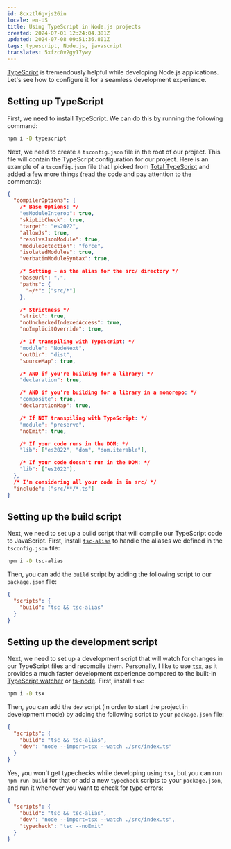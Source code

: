 ```yaml
---
id: 8cxztl6gvjs26in
locale: en-US
title: Using TypeScript in Node.js projects
created: 2024-07-01 12:24:04.381Z
updated: 2024-07-08 09:51:36.801Z
tags: typescript, Node.js, javascript
translates: 5xfzc0v2gy17ywy
---
```

[TypeScript](https://www.typescriptlang.org/) is tremendously helpful while developing Node.js applications. Let's see how to configure it for a seamless development experience.

## Setting up TypeScript

First, we need to install TypeScript. We can do this by running the following command:

```bash
npm i -D typescript
```

Next, we need to create a `tsconfig.json` file in the root of our project. This file will contain the TypeScript configuration for our project. Here is an example of a `tsconfig.json` file that I picked from [Total TypeScript](https://www.totaltypescript.com/tsconfig-cheat-sheet) and added a few more things (read the code and pay attention to the comments):

```json
{
  "compilerOptions": {
    /* Base Options: */
    "esModuleInterop": true,
    "skipLibCheck": true,
    "target": "es2022",
    "allowJs": true,
    "resolveJsonModule": true,
    "moduleDetection": "force",
    "isolatedModules": true,
    "verbatimModuleSyntax": true,

    /* Setting ~ as the alias for the src/ directory */
    "baseUrl": ".",
    "paths": {
      "~/*": ["src/*"]
    },

    /* Strictness */
    "strict": true,
    "noUncheckedIndexedAccess": true,
    "noImplicitOverride": true,

    /* If transpiling with TypeScript: */
    "module": "NodeNext",
    "outDir": "dist",
    "sourceMap": true,

    /* AND if you're building for a library: */
    "declaration": true,

    /* AND if you're building for a library in a monorepo: */
    "composite": true,
    "declarationMap": true,

    /* If NOT transpiling with TypeScript: */
    "module": "preserve",
    "noEmit": true,

    /* If your code runs in the DOM: */
    "lib": ["es2022", "dom", "dom.iterable"],

    /* If your code doesn't run in the DOM: */
    "lib": ["es2022"],
  },
  /* I'm considering all your code is in src/ */
  "include": ["src/**/*.ts"]
}
```

## Setting up the build script

Next, we need to set up a build script that will compile our TypeScript code to JavaScript. First, install [`tsc-alias`](https://www.npmjs.com/package/tsc-alias) to handle the aliases we defined in the `tsconfig.json` file:

```bash
npm i -D tsc-alias
```

Then, you can add the `build` script by adding the following script to our `package.json` file:

```json
{
  "scripts": {
    "build": "tsc && tsc-alias"
  }
}
```

## Setting up the development script

Next, we need to set up a development script that will watch for changes in our TypeScript files and recompile them. Personally, I like to use [`tsx`](https://tsx.is/), as it provides a much faster development experience compared to the built-in [TypeScript watcher](https://www.typescriptlang.org/docs/handbook/configuring-watch.html) or [ts-node](https://typestrong.org/ts-node/). First, install `tsx`:

```bash
npm i -D tsx
```

Then, you can add the `dev` script (in order to start the project in development mode) by adding the following script to your `package.json` file:

```json
{
  "scripts": {
    "build": "tsc && tsc-alias",
    "dev": "node --import=tsx --watch ./src/index.ts"
  }
}
```

Yes, you won't get typechecks while developing using `tsx`, but you can run `npm run build` for that or add a new `typecheck` scripts to your `package.json`, and run it whenever you want to check for type errors:

```json
{
  "scripts": {
    "build": "tsc && tsc-alias",
    "dev": "node --import=tsx --watch ./src/index.ts",
    "typecheck": "tsc --noEmit"
  }
}
```
